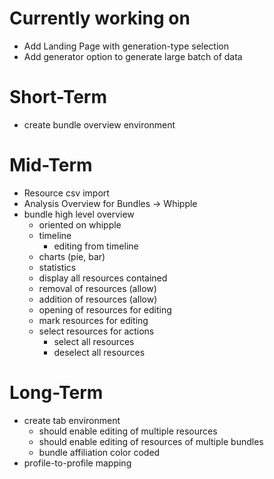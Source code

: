 # Currently working on
- Add Landing Page with generation-type selection
- Add generator option to generate large batch of data

# Short-Term
- create bundle overview environment

# Mid-Term
- Resource csv import
- Analysis Overview for Bundles -> Whipple
- bundle high level overview
  - oriented on whipple
  - timeline
    - editing from timeline
  - charts (pie, bar)
  - statistics
  - display all resources contained
  - removal of resources (allow)
  - addition of resources (allow)
  - opening of resources for editing
  - mark resources for editing
  - select resources for actions
    - select all resources
    - deselect all resources

# Long-Term
- create tab environment
  - should enable editing of multiple resources
  - should enable editing of resources of multiple bundles
  - bundle affiliation color coded
- profile-to-profile mapping
